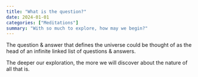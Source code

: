 ```yaml
---
title: "What is the question?"
date: 2024-01-01
categories: ["Meditations"]
summary: "With so much to explore, how may we begin?"
---
```

The question & answer that defines the universe could be thought of as the head of an infinite linked list of questions & answers.

The deeper our exploration, the more we will discover about the nature of all that is.